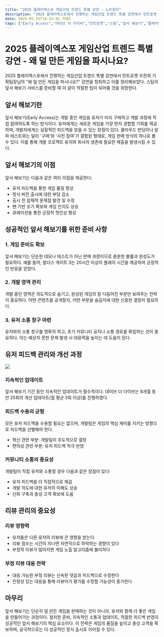 ```yaml
---
title: "2025 플레이엑스포 게임산업 트렌드 특별 강연 - 노트정리"
description: "2025 플레이엑스포에서 진행하는 게임산업 트렌드 특별 강연에서 민트로켓 우찬희 기획팀장님의 강연을 청취하고 이를 정리해보았다."
date: 2025-05-25T14:23:41.750Z
tags: ["Early Access","데이브 더 다이버","민트로켓","스팀","앞서 해보기","플레이엑스포"]
---
```

# 2025 플레이엑스포 게임산업 트렌드 특별 강연 - 왜 덜 만든 게임을 파시나요?

2025 플레이엑스포에서 진행하는 게임산업 트렌드 특별 강연에서 민트로켓 우찬희 기획팀장님의 "왜 덜 만든 게임을 파시나요?" 강연을 청취하고 이를 정리해보았다. 스팀의 앞서 해보기 서비스를 준비할 때 이 글이 적절한 팁이 되어줄 것을 희망한다.

## 앞서 해보기란

앞서 해보기(Early Access)는 개발 중인 게임을 유저가 미리 구매하고 개발 과정에 직접 참여하도록 하는 방식이다. 유저에게는 새로운 게임을 가장 먼저 경험할 기회를 제공하며, 개발자에게는 실질적인 피드백을 얻을 수 있는 장점이 있다.
클라우드 펀딩이나 알파 테스트와는 달리 '구매'와 '사전 참여'가 결합된 형태로, 게임 판매 방식의 하나로 볼 수 있다. 이를 통해 개발 프로젝트 유지와 회사의 생존에 필요한 매출을 발생시킬 수 있다.

## 앞서 해보기의 이점

앞서 해보기는 다음과 같은 여러 이점을 제공한다:

- 유저 피드백을 통한 게임 품질 향상
- 정식 버전 출시에 대한 부담 감소
- 출시 전 잠재적 문제점 발견 및 수정
- 팬 기반 조기 확보와 게임 인지도 상승
- 큐레이션을 통한 긍정적 첫인상 형성

## 성공적인 앞서 해보기를 위한 준비 사항

### 1. 게임 준비도 확보

앞서 해보기는 단순한 데모나 테스트가 아닌 판매 과정이므로 충분한 볼륨과 완성도가 필요하다. 예를 들어, 발더스 게이트 3는 20시간 이상의 플레이 시간을 제공하여 긍정적인 반응을 얻었다.

### 2. 개발 영역 관리

개발 중인 영역은 의도적으로 숨기고, 완성된 게임의 잘 다듬어진 부분만 보여주는 전략이 중요하다. 어떤 콘텐츠를 공개할지, 어떤 부분을 숨길지에 대한 신중한 결정이 필요하다.

### 3. 유저 소통 창구 마련

유저와의 소통 창구를 명확히 하고, 초기 커뮤니티 공지나 소통 경로를 확립하는 것이 중요하다. 이는 예상치 못한 문제 발생 시 대응력을 높이는 데 도움이 된다.

## 유저 피드백 관리와 개선 과정

![](/images/a646d089-3b61-4391-88e6-f90e5d23391b-image.png)


### 지속적인 업데이트

앞서 해보기 기간 동안 지속적인 업데이트가 필수적이다. 데이브 더 다이브는 8개월 동안 25회의 개선 업데이트(월 평균 3회 이상)를 진행하였다.

### 피드백 수용의 균형

모든 유저 피드백을 수용할 필요는 없으며, 개발팀은 게임의 핵심 재미를 지키는 방향으로 피드백을 선별해야 한다.

- 혁신 관련 부분: 개발팀이 주도적으로 결정
- 편의성 관련 부분: 유저 피드백 적극 반영

### 커뮤니티 소통의 중요성

개발팀이 직접 유저와 소통할 경우 다음과 같은 장점이 있다:

- 유저 피드백을 더 직접적으로 체감
- 개발 의도에 대한 유저의 이해도 상승
- 신뢰 구축과 충성 고객 확보에 도움

## 리뷰 관리의 중요성

### 리뷰 영향력

- 유저들은 다른 유저의 리뷰에 큰 영향을 받는다
- 리뷰 점수는 시간이 지나면 자연적으로 하락하는 경향이 있다
- 부정적 리뷰가 많아지면 게임 노출 알고리즘에 불리하다

### 부정 리뷰 대응 전략

- 대응 가능한 부정 리뷰는 신속한 댓글과 피드백으로 수정한다
- 진정성 있는 대응을 통해 리뷰어가 평가를 수정할 가능성이 증가한다

## 마무리

앞서 해보기는 단순히 덜 만든 게임을 판매하는 것이 아니라, 유저와 함께 더 좋은 게임을 만들어가는 과정이다. 철저한 준비, 지속적인 소통과 업데이트, 적절한 피드백 반영이 성공적인 앞서 해보기의 핵심 요소이다. 이 전략은 게임의 품질을 높이고 충성 고객을 확보하며, 궁극적으로는 더 성공적인 정식 출시로 이어질 수 있다.
